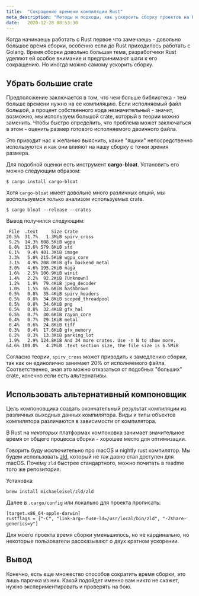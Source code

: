 ```yaml
---
title:  "Сокращение времени компиляции Rust"
meta_description: "Методы и подходы, как ускороить сборку проектов на Rust"
date:   2020-12-28 08:53:30
---
```


Когда начинаешь работать с Rust первое что замечаешь - довольно большое время сборки, особенно если до Rust приходилось работать с Golang. Время сборки довольно большая тема, разработчики Rust уделяют ей особое внимание и предпринимают шаги к его сокращению. Но иногда можно самому ускорить сборку.

## Убрать большие crate
Предположение заключается в том, что чем больше библиотека - тем больше времени нужно на ее компиляцию. Если исполняемый файл большой, а процент собственного кода незначительный - значит, возможно, мы используем большой crate, который в теории можно заменить. Чтобы быстро определить, что проблема может заключаться в этом - оценить размер готового исполняемого двоичного файла.

Это приводит нас к желанию выяснить, какие "ящики" непосредственно используются и как они влияют на нашу сборку с точки зрения размера.

Для подобной оценки есть инструмент **cargo-bloat**. Установить его можно следующим образом:

```
$ cargo install cargo-bloat
```

Хотя `cargo-bloat` имеет довольно много различных опций, мы воспользуемся только анализом используемых crate.

```
$ cargo bloat --release --crates
```

Вывод получился следующим:

```
 File  .text     Size Crate
20.5%  31.7%   1.3MiB spirv_cross
 9.2%  14.3% 608.5KiB wgpu
 8.8%  13.6% 579.8KiB std
 6.1%   9.4% 401.3KiB image
 3.3%   5.0% 215.5KiB wgpu_core
 3.1%   4.9% 208.0KiB gfx_backend_metal
 3.0%   4.6% 195.2KiB naga
 1.6%   2.5% 106.9KiB winit
 1.4%   2.2%  92.2KiB [Unknown]
 1.2%   1.9%  79.4KiB jpeg_decoder
 1.0%   1.5%  65.6KiB hashbrown
 0.5%   0.8%  35.4KiB spirv_headers
 0.5%   0.8%  34.8KiB scoped_threadpool
 0.5%   0.8%  34.6KiB png
 0.5%   0.8%  32.4KiB gfx_hal
 0.5%   0.7%  30.6KiB rayon_core
 0.4%   0.7%  29.1KiB metal
 0.4%   0.6%  24.8KiB tiff
 0.3%   0.4%  17.6KiB gfx_memory
 0.2%   0.3%  13.3KiB parking_lot
 1.9%   2.9% 124.8KiB And 34 more crates. Use -n N to show more.
64.6% 100.0%   4.2MiB .text section size, the file size is 6.5MiB
```

Согласно теории, `spirv_cross`  может приводить к замедлению сборки, так как он единолично занимает 20% от исполняемого файла. Соответственно, зная это можно отказаться от подобных "больших" crate, конечно если есть альтернативы.

## Использовать альтернативный компоновщик
Цель компоновщика создать окончательный результат компиляции из различных выходных данных компилятора. Виды и типы объектов компилятора различаются в зависимости от компилятора.

В Rust на _некоторых_ платформах компоновка занимает значительное время от общего процесса сборки - хорошее место для оптимизации.

Говорить буду исключительно про macOS и nightly rust компилятор. Мы будем использовать [zld](https://github.com/michaeleisel/zld), который не так давно стал доступен для macOS. Почему `zld` быстрее стандартного, можно почитать в readme того же репозитория.

Установка:

```
brew install michaeleisel/zld/zld
```

Далее в `.cargo/config` или локально для проекта прописать:

```
[target.x86_64-apple-darwin]
rustflags = ["-C", "link-arg=-fuse-ld=/usr/local/bin/zld", "-Zshare-generics=y"]
```

Для моего проекта время сборки уменьшилось, но не кардинально, но некоторые пользователи рассказывают о двух кратном ускорении.

## Вывод
Конечно, есть еще множество способов сократить время сборки, это лишь парочка из них. Какой подойдет именно вам никто не скажет, нужно экспериментировать и проверять на бою.
